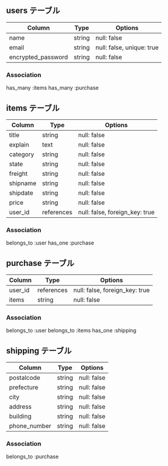 ## users テーブル

| Column             | Type   | Options                   |
| ------------------ | ------ | ------------------------- |
| name               | string | null: false               |
| email              | string | null: false, unique: true |
| encrypted_password | string | null: false               |

### Association

has_many :items
has_many :purchase

## items テーブル

| Column   | Type   | Options     |
| -------- | ------ | ----------- |
| title    | string | null: false |
| explain  | text   | null: false |
| category | string | null: false |
| state    | string | null: false |
| freight  | string | null: false |
| shipname | string | null: false |
| shipdate | string | null: false |
| price    | string | null: false |
| user_id  | references | null: false, foreign_key: true |


### Association

belongs_to :user
has_one :purchase

## purchase テーブル

| Column  | Type       | Options                        |
| ------- | ---------- | ------------------------------ |
| user_id | references | null: false, foreign_key: true |
| items   | string     | null: false                    |

### Association

belongs_to :user
belongs_to :items
has_one :shipping

## shipping テーブル

| Column       | Type    | Options      |
| ------------ | --------| ------------ |
| postalcode   | string  | null: false  |
| prefecture   | string  | null: false  |
| city         | string  | null: false  |
| address      | string  | null: false  |
| building     | string  | null: false  |
| phone_number | string  | null: false  |


### Association

belongs_to :purchase